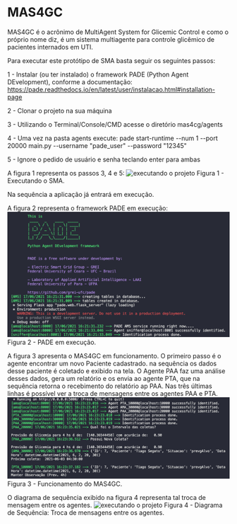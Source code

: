 # MAS4GC

MAS4GC é o acrônimo de MultiAgent System for Glicemic Control e como o próprio nome diz, é um sistema multiagente para controle glicêmico de pacientes internados em UTI.

Para executar este protótipo de SMA basta seguir os seguintes passos:

1 - Instalar (ou ter instalado) o  framework PADE (Python Agent DEvelopment), conforme a documentação: https://pade.readthedocs.io/en/latest/user/instalacao.html#installation-page

2 - Clonar o projeto na sua máquina

3 - Utilizando o Terminal/Console/CMD acesse o diretório mas4cg/agents

4 - Uma vez na pasta agents execute: pade start-runtime --num 1 --port 20000 main.py --username "pade_user" --password "12345"

5 - Ignore o pedido de usuário e senha teclando enter para ambas

A figura 1 representa os passos 3, 4 e 5:
![executando o projeto](https://github.com/tiagosegato/mas4gc/blob/main/others/pro-1.png?raw=true)
Figura 1 - Executando o SMA.

Na sequência a aplicação já entrará em execução.

A figura 2 representa o framework PADE em execução:
![executando o projeto](https://github.com/tiagosegato/mas4gc/blob/main/others/pro-2.png?raw=true)
Figura 2 - PADE em execução.

A figura 3 apresenta o MAS4GC em funcionamento. O primeiro passo é o agente encontrar um novo Paciente cadastrado. na sequência os dados desse paciente é coletado e exibido na tela. O Agente PAA faz uma análise desses dados, gera um relatório e os envia ao agente PTA, que na sequência retorna o recebimento do relatório ap PAA. Nas três últimas linhas é possível ver a troca de mensagens entre os agentes PAA e PTA.
![executando o projeto](https://github.com/tiagosegato/mas4gc/blob/main/others/pro-3.png?raw=true)
Figura 3 - Funcionamento do MAS4GC.

O diagrama de sequência exibido na figura 4 representa tal troca de mensagem entre os agentes.
![executando o projeto](https://github.com/tiagosegato/mas4gc/blob/main/others/pro-5.png?raw=true)
Figura 4 - Diagrama de Sequência: Troca de mensagens entre os agentes.


